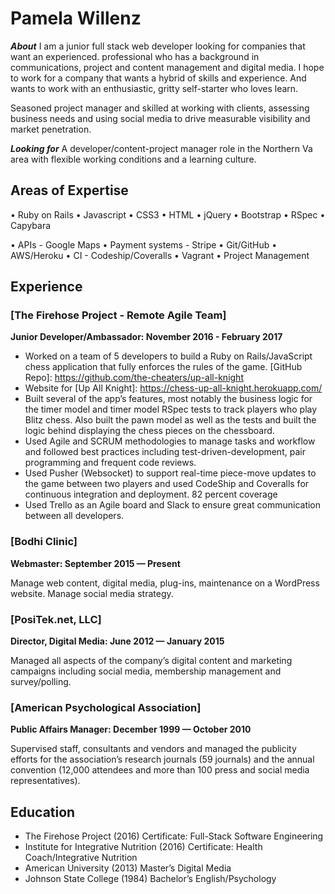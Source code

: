 Pamela Willenz
==========
***About***
I am a junior full stack web developer looking for companies that want an experienced.  professional who has a background in communications, project and content management and digital media. I hope to work for a company that wants a hybrid of skills and experience. And wants to work with an enthusiastic, gritty self-starter who loves learn.

Seasoned project manager and skilled at working with clients, assessing business needs and using social media to drive measurable visibility and market penetration. 


***Looking for***
A developer/content-project manager role in the Northern Va area with flexible working conditions and a learning culture.


Areas of Expertise 
----------

• Ruby on Rails
• Javascript
• CSS3
• HTML
• jQuery
• Bootstrap
• RSpec
• Capybara

• APIs - Google Maps
• Payment systems - Stripe
• Git/GitHub
• AWS/Heroku
• CI - Codeship/Coveralls
• Vagrant
• Project Management

Experience
----------

### [The Firehose Project - Remote Agile Team]
**Junior Developer/Ambassador: November 2016 - February 2017**

- Worked on a team of 5 developers to build a Ruby on Rails/JavaScript chess application that   fully enforces the rules of the game. [GitHub Repo]: https://github.com/the-cheaters/up-all-knight
- Website for [Up All Knight]: https://chess-up-all-knight.herokuapp.com/  
- Built several of the app’s features, most notably the business logic for the timer model and timer model RSpec tests to track players who play Blitz chess. Also built the pawn model as well as the tests and built the logic behind displaying the chess pieces on the chessboard.
- Used Agile and SCRUM methodologies to manage tasks and workflow and followed best practices including test-driven-development, pair programming and frequent code reviews.
- Used Pusher (Websocket) to support real-time piece-move updates to the game between two players and used CodeShip and Coveralls for continuous integration and deployment. 82 percent coverage
- Used Trello as an Agile board and Slack to ensure great communication between all developers.

### [Bodhi Clinic] 
**Webmaster: September 2015 &mdash; Present**

Manage web content, digital media, plug-ins, maintenance on a WordPress website. Manage social media strategy.

### [PosiTek.net, LLC] 
**Director, Digital Media: June 2012 &mdash; January 2015**

Managed all aspects of the company’s digital content and marketing campaigns including social media, membership management and survey/polling.

### [American Psychological Association] 
**Public Affairs Manager: December 1999 &mdash; October 2010**

Supervised staff, consultants and vendors and managed the publicity efforts for the association’s research journals (59 journals) and the annual convention (12,000 attendees and more than 100 press and social media representatives).  

Education
----------
- The Firehose Project    (2016)
Certificate: Full-Stack Software Engineering
- Institute for Integrative Nutrition   (2016)
Certificate: Health Coach/Integrative Nutrition
- American University   (2013)
Master’s Digital Media
- Johnson State College (1984)
Bachelor’s English/Psychology
